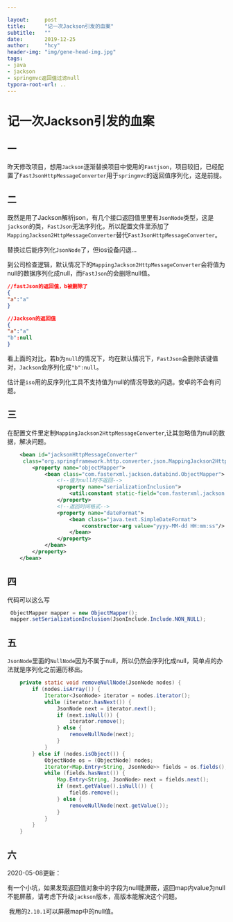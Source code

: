 ```yaml
---

layout:     post
title:      "记一次Jackson引发的血案"
subtitle:   ""
date:       2019-12-25
author:     "hcy"
header-img: "img/gene-head-img.jpg"
tags:
- java
- jackson
- springmvc返回值过滤null
typora-root-url: ..
---
```


# 记一次Jackson引发的血案

## 一

昨天修改项目，想用`Jackson`逐渐替换项目中使用的`Fastjson`，项目较旧，已经配置了`FastJsonHttpMessageConverter`用于`springmvc`的返回值序列化，这是前提。



## 二

既然是用了Jackson解析json，有几个接口返回值里里有`JsonNode`类型，这是`jackson`的类，`FastJson`无法序列化，所以配置文件里添加了`MappingJackson2HttpMessageConverter`替代`FastJsonHttpMessageConverter`。

替换过后能序列化`JsonNode`了，但ios设备闪退...



到公司检查逻辑，默认情况下的`MappingJackson2HttpMessageConverter`会将值为null的数据序列化成null，而`FastJson`的会删除null值。

```json
//fastJson的返回值，b被删除了
{
"a":"a"
}

//Jackson的返回值
{
"a":"a"
"b":null
}
```

看上面的对比，若b为`null`的情况下，均在默认情况下，`FastJson`会删除该键值对，`Jackson`会序列化成`"b":null`。

估计是`iso`用的反序列化工具不支持值为null的情况导致的闪退。安卓的不会有问题。



## 三

在配置文件里定制`MappingJackson2HttpMessageConverter`,让其忽略值为null的数据，解决问题。

```xml
    <bean id="jacksonHttpMessageConverter"
     class="org.springframework.http.converter.json.MappingJackson2HttpMessageConverter">
        <property name="objectMapper">
            <bean class="com.fasterxml.jackson.databind.ObjectMapper">
                <!--值为null时不返回-->
                <property name="serializationInclusion">
                    <util:constant static-field="com.fasterxml.jackson.annotation.JsonInclude.Include.NON_NULL"/>
                </property>
                <!--返回时间格式-->
                <property name="dateFormat">
                    <bean class="java.text.SimpleDateFormat">
                        <constructor-arg value="yyyy-MM-dd HH:mm:ss"/>
                    </bean>
                </property>
            </bean>
        </property>
    </bean>
```



## 四

代码可以这么写

```java
 ObjectMapper mapper = new ObjectMapper();
 mapper.setSerializationInclusion(JsonInclude.Include.NON_NULL);

```



## 五

`JsonNode`里面的`NullNode`因为不属于null，所以仍然会序列化成null，简单点的办法就是序列化之前遍历移出。

```java
    private static void removeNullNode(JsonNode nodes) {
        if (nodes.isArray()) {
            Iterator<JsonNode> iterator = nodes.iterator();
            while (iterator.hasNext()) {
                JsonNode next = iterator.next();
                if (next.isNull()) {
                    iterator.remove();
                } else {
                    removeNullNode(next);
                }
            }
        } else if (nodes.isObject()) {
            ObjectNode os = (ObjectNode) nodes;
            Iterator<Map.Entry<String, JsonNode>> fields = os.fields();
            while (fields.hasNext()) {
                Map.Entry<String, JsonNode> next = fields.next();
                if (next.getValue().isNull()) {
                    fields.remove();
                } else {
                    removeNullNode(next.getValue());
                }
            }
        }
    }
```



## 六 

2020-05-08更新：

​	有一个小坑，如果发现返回值对象中的字段为null能屏蔽，返回map内value为null不能屏蔽，请考虑下升级`jackson`版本，高版本能解决这个问题。

​	我用的`2.10.1`可以屏蔽map中的null值。

